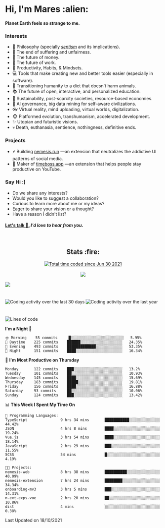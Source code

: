 <h1>Hi, I'm Mares :alien:</h1>

#### Planet Earth feels so strange to me.

### **Interests**

- 🌊 Philosophy (specially [_sentism_][sentismmedium] and its implications).
- 🎯 The end of suffering and unfairness.
- 💸 The future of money.
- 💼 The future of work.
- 🧠 Productivity, Habits, & Mindsets.
- 💻 Tools that make creating new and better tools easier (especially in software).
- 🥗 Transitioning humanity to a diet that doesn't harm animals.
- 📚 The future of open, interactive, and personalized education.
- 🌱 Sustainability, post-scarcity societies, resource-based economies.
- 🤖 AI governance, big data mining for self-aware civilizations.
- 👓 Virtual reality, mind uploading, virtual worlds, digitalization.
- 🐵 Platformed evolution, transhumanism, accelerated development.
- ✨ Utopian and futuristic visions.
- 💀 Death, euthanasia, sentience, nothingness, definitive ends.


### **Projects**

- ⚡ Building [nemesis.run](https://nemesis.run) —an extension that neutralizes the addictive UI patterns of social media.
- 💎 Maker of [timeboss.app](https://timeboss.app) —an extension that helps people stay productive on YouTube.


### **Say Hi :)**

- Do we share any interests?
- Would you like to suggest a collaboration?
- Curious to learn more about me or my ideas?
- Eager to share your vision or a thought?
- Have a reason I didn't list?

#### [Let's talk :wave:.](mailto:mareszhar@gmail.com) _I'd love to hear from you_.

[sentismmedium]: https://medium.com/@mareszhar/born-a-prisoner-a-reflection-about-life-its-struggles-and-a-plan-to-escape-d8566ce9b026

<br>

<h2 align="center">Stats :fire:</h2>

<div align="center">
  <a href="https://wakatime.com/@cfdc0e0d-4860-4b62-9ff0-cb659185525e">
    <img src="https://wakatime.com/badge/user/cfdc0e0d-4860-4b62-9ff0-cb659185525e.svg" alt="Total time coded since Jun 30 2021" />
  </a>
</div>

<br>

<div align="center">
  <img src="https://github-readme-streak-stats.herokuapp.com?user=mareszhar&theme=black-ice&hide_border=true&stroke=FFFFFF15&ring=DF8FFE&fire=DF8FFE&currStreakLabel=DF8FFE&background=1A232A&currStreakNum=86FFAB">
</div>

<!-- Add or remove this: &dates=B1AAB3FF at the end of the streak stats URL if they get bugged and aren't updating -->

<br>

<img src="https://activity-graph.herokuapp.com/graph?username=mareszhar&theme=nord&bg_color=00000000&color=979797&line=DF8FFE&point=00000000&area=true&hide_border=true">

<br>

<h1></h1>

<img src="https://wakatime.com/share/@mares/5df0ff02-9c79-41b4-b540-51dc9c65a57b.svg" alt="Coding activity over the last 30 days" />
<img src="https://wakatime.com/share/@mares/ea89ba71-f374-40af-930c-e0655909fe37.svg" alt="Coding activity over the last year" />

<h1></h1>

<!--START_SECTION:waka-->
![Lines of code](https://img.shields.io/badge/From%20Hello%20World%20I%27ve%20Written-156521%20lines%20of%20code-blue)

**I'm a Night 🦉** 

```text
🌞 Morning    55 commits     █░░░░░░░░░░░░░░░░░░░░░░░░   5.95% 
🌆 Daytime    225 commits    ██████░░░░░░░░░░░░░░░░░░░   24.35% 
🌃 Evening    493 commits    █████████████░░░░░░░░░░░░   53.35% 
🌙 Night      151 commits    ████░░░░░░░░░░░░░░░░░░░░░   16.34%

```
📅 **I'm Most Productive on Thursday** 

```text
Monday       122 commits    ███░░░░░░░░░░░░░░░░░░░░░░   13.2% 
Tuesday      101 commits    ██░░░░░░░░░░░░░░░░░░░░░░░   10.93% 
Wednesday    145 commits    ████░░░░░░░░░░░░░░░░░░░░░   15.69% 
Thursday     183 commits    █████░░░░░░░░░░░░░░░░░░░░   19.81% 
Friday       156 commits    ████░░░░░░░░░░░░░░░░░░░░░   16.88% 
Saturday     93 commits     ██░░░░░░░░░░░░░░░░░░░░░░░   10.06% 
Sunday       124 commits    ███░░░░░░░░░░░░░░░░░░░░░░   13.42%

```


📊 **This Week I Spent My Time On** 

```text
💬 Programming Languages: 
TypeScript               9 hrs 34 mins       ███████████░░░░░░░░░░░░░░   44.42% 
JSON                     4 hrs 8 mins        ████░░░░░░░░░░░░░░░░░░░░░   19.24% 
Vue.js                   3 hrs 54 mins       ████░░░░░░░░░░░░░░░░░░░░░   18.14% 
JavaScript               2 hrs 29 mins       ███░░░░░░░░░░░░░░░░░░░░░░   11.55% 
SCSS                     54 mins             █░░░░░░░░░░░░░░░░░░░░░░░░   4.19%

🐱‍💻 Projects: 
nemesis-web              8 hrs 38 mins       ██████████░░░░░░░░░░░░░░░   40.09% 
nemesis-extension        7 hrs 24 mins       ████████░░░░░░░░░░░░░░░░░   34.34% 
onboarding-mv3           3 hrs 5 mins        ███░░░░░░░░░░░░░░░░░░░░░░   14.31% 
n-ext-exps-vue           2 hrs 20 mins       ██░░░░░░░░░░░░░░░░░░░░░░░   10.86% 
dist                     4 mins              ░░░░░░░░░░░░░░░░░░░░░░░░░   0.38%

```


 Last Updated on 18/10/2021
<!--END_SECTION:waka-->
